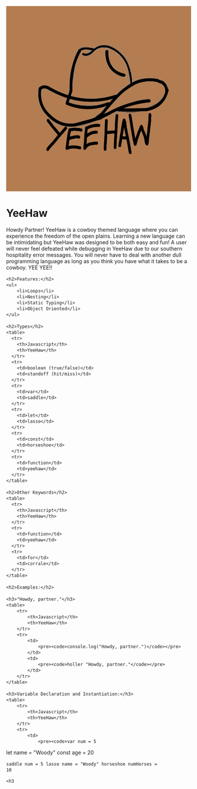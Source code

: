 <!DOCTYPE html>
<html>
<head>
	<title>YeeHaw</title>
</head>
<body>
	<img src="./docs/YeeHawLogo.jpg" width="500" height="500">
	<h1>YeeHaw</h1>
	<p>Howdy Partner! YeeHaw is a cowboy themed language where you can experience the freedom of the open plains. Learning a new language can be intimidating but YeeHaw was designed to be both easy and fun! A user will never feel defeated while debugging in YeeHaw due to our southern hospitality error messages. You will never have to deal with another dull programming language as long as you think you have what it takes to be a cowboy. YEE YEE!!</p>

	<h2>Features:</h2>
	<ul>
		<li>Loops</li>
		<li>Nesting</li>
		<li>Static Typing</li>
		<li>Object Oriented</li>
	</ul>

	<h2>Types</h2>
	<table>
	  <tr>
	    <th>Javascript</th>
	    <th>YeeHaw</th>
	  </tr>
	  <tr>
	    <td>boolean (true/false)</td>
	    <td>standoff (hit/miss)</td>
	  </tr>
	  <tr>
	    <td>var</td>
	    <td>saddle</td>
	  </tr>
	  <tr>
	    <td>let</td>
	    <td>lasso</td>
	  </tr>
	  <tr>
	    <td>const</td>
	    <td>horseshoe</td>
	  </tr>
	  <tr>
	    <td>function</td>
	    <td>yeehaw</td>
	  </tr>
	</table>

	<h2>Other Keywords</h2>
	<table>
	  <tr>
	    <th>Javascript</th>
	    <th>YeeHaw</th>
	  </tr>
	  <tr>
	    <td>function</td>
	    <td>yeehaw</td>
	  </tr>
	  <tr>
	    <td>for</td>
	    <td>corrale</td>
	  </tr>
	</table>

	<h2>Examples:</h2>

	<h3>"Howdy, partner."</h3>
	<table>
		<tr>
			<th>Javascript</th>
			<th>YeeHaw</th>
		</tr>
		<tr>
			<td>
				<pre><code>console.log("Howdy, partner.")</code></pre>
			</td>
			<td>
				<pre><code>holler "Howdy, partner."</code></pre>
			</td>
		</tr>
	</table>

	<h3>Variable Declaration and Instantiation:</h3>
	<table>
		<tr>
			<th>Javascript</th>
			<th>YeeHaw</th>
		</tr>
		<tr>
			<td>
				<pre><code>var num = 5
let name = "Woody"
const age = 20</code></pre>
			</td>
			<td>
				<pre><code>saddle num = 5
lasso name = "Woody"
horseshoe numHorses = 10</code></pre>
			</td>
		</tr>
	</table>

	<h3

